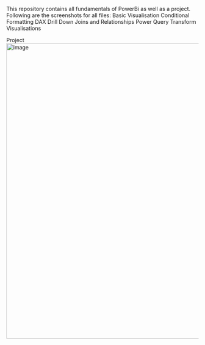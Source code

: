 This repository contains all fundamentals of PowerBi as well as a project.
Following are the screenshots for all files:
Basic Visualisation
Conditional Formatting
DAX
Drill Down
Joins and Relationships
Power Query Transform
Visualisations

Project
<img width="1316" height="774" alt="image" src="https://github.com/user-attachments/assets/1e31fd68-2868-4128-8cc3-c45810352cb0" />

